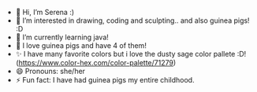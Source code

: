 - 👋 Hi, I’m Serena :)
- 👀 I’m interested in drawing, coding and sculpting.. and also guinea pigs! :D
- 🌱 I’m currently learning java!
- 💞️ I love guinea pigs and have 4 of them!
- ✨ I have many favorite colors but i love the dusty sage color pallete :D! (https://www.color-hex.com/color-palette/71279)
- 😄 Pronouns: she/her
- ⚡ Fun fact: I have had guinea pigs my entire childhood.

<!---
Guineapig0513/Guineapig0513 is a ✨ special ✨ repository because its `README.md` (this file) appears on your GitHub profile.
You can click the Preview link to take a look at your changes.
--->
